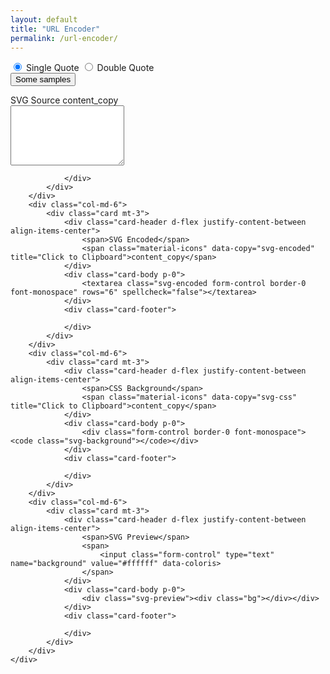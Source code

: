 ```yaml
---
layout: default
title: "URL Encoder"
permalink: /url-encoder/
---
```


<form action="#" method="post">
	<div class="text-center">
		<div class="btn-group" role="group">
			<input type="radio" class="btn-check" name="quote" id="single" autocomplete="off" value="single" checked>
			<label class="btn btn-outline-primary" for="single">Single Quote</label>
			<input type="radio" class="btn-check" name="quote" id="double" autocomplete="off" value="double">
			<label class="btn btn-outline-primary" for="double">Double Quote</label>
		</div>
		<div class="dropdown d-inline-block m-2">
			<button class="btn btn-primary dropdown-toggle" type="button" data-bs-toggle="dropdown" aria-expanded="false">Some samples</button>
			<ul class="dropdown-menu svg-samples"></ul>
		</div>
	</div>
	<div class="row">
		<div class="col-md-6">
			<div class="card mt-3">
				<div class="card-header d-flex justify-content-between align-items-center">
					<span>SVG Source</span>
					<span class="material-icons" data-copy="svg-source" title="Click to Clipboard">content_copy</span>
				</div>
				<div class="card-body p-0">
					<textarea class="svg-source form-control border-0 font-monospace" rows="6" spellcheck="false"></textarea>
				</div>
				<div class="card-footer">
					
				</div>
			</div>
		</div>
		<div class="col-md-6">
			<div class="card mt-3">
				<div class="card-header d-flex justify-content-between align-items-center">
					<span>SVG Encoded</span>
					<span class="material-icons" data-copy="svg-encoded" title="Click to Clipboard">content_copy</span>
				</div>
				<div class="card-body p-0">
					<textarea class="svg-encoded form-control border-0 font-monospace" rows="6" spellcheck="false"></textarea>
				</div>
				<div class="card-footer">
					
				</div>
			</div>
		</div>
		<div class="col-md-6">
			<div class="card mt-3">
				<div class="card-header d-flex justify-content-between align-items-center">
					<span>CSS Background</span>
					<span class="material-icons" data-copy="svg-css" title="Click to Clipboard">content_copy</span>
				</div>
				<div class="card-body p-0">
					<div class="form-control border-0 font-monospace"><code class="svg-background"></code></div>
				</div>
				<div class="card-footer">
					
				</div>
			</div>
		</div>
		<div class="col-md-6">
			<div class="card mt-3">
				<div class="card-header d-flex justify-content-between align-items-center">
					<span>SVG Preview</span>
					<span>
						<input class="form-control" type="text" name="background" value="#ffffff" data-coloris>
					</span>
				</div>
				<div class="card-body p-0">
					<div class="svg-preview"><div class="bg"></div></div>
				</div>
				<div class="card-footer">
					
				</div>
			</div>
		</div>
	</div>
</form>
<script>
var svgSample = {
	'Liquid Cheese': "<svg xmlns='http://www.w3.org/2000/svg' width='100%' height='100%' viewBox='0 0 1600 800'><rect fill='#ffaa00' width='1600' height='800'/><g fill-opacity='1'><path fill='#ffb100'  d='M486 705.8c-109.3-21.8-223.4-32.2-335.3-19.4C99.5 692.1 49 703 0 719.8V800h843.8c-115.9-33.2-230.8-68.1-347.6-92.2C492.8 707.1 489.4 706.5 486 705.8z'/><path fill='#ffb800'  d='M1600 0H0v719.8c49-16.8 99.5-27.8 150.7-33.5c111.9-12.7 226-2.4 335.3 19.4c3.4 0.7 6.8 1.4 10.2 2c116.8 24 231.7 59 347.6 92.2H1600V0z'/><path fill='#ffbe00'  d='M478.4 581c3.2 0.8 6.4 1.7 9.5 2.5c196.2 52.5 388.7 133.5 593.5 176.6c174.2 36.6 349.5 29.2 518.6-10.2V0H0v574.9c52.3-17.6 106.5-27.7 161.1-30.9C268.4 537.4 375.7 554.2 478.4 581z'/><path fill='#ffc500'  d='M0 0v429.4c55.6-18.4 113.5-27.3 171.4-27.7c102.8-0.8 203.2 22.7 299.3 54.5c3 1 5.9 2 8.9 3c183.6 62 365.7 146.1 562.4 192.1c186.7 43.7 376.3 34.4 557.9-12.6V0H0z'/><path fill='#ffcc00'  d='M181.8 259.4c98.2 6 191.9 35.2 281.3 72.1c2.8 1.1 5.5 2.3 8.3 3.4c171 71.6 342.7 158.5 531.3 207.7c198.8 51.8 403.4 40.8 597.3-14.8V0H0v283.2C59 263.6 120.6 255.7 181.8 259.4z'/><path fill='#ffd914'  d='M1600 0H0v136.3c62.3-20.9 127.7-27.5 192.2-19.2c93.6 12.1 180.5 47.7 263.3 89.6c2.6 1.3 5.1 2.6 7.7 3.9c158.4 81.1 319.7 170.9 500.3 223.2c210.5 61 430.8 49 636.6-16.6V0z'/><path fill='#ffe529'  d='M454.9 86.3C600.7 177 751.6 269.3 924.1 325c208.6 67.4 431.3 60.8 637.9-5.3c12.8-4.1 25.4-8.4 38.1-12.9V0H288.1c56 21.3 108.7 50.6 159.7 82C450.2 83.4 452.5 84.9 454.9 86.3z'/><path fill='#ffef3d'  d='M1600 0H498c118.1 85.8 243.5 164.5 386.8 216.2c191.8 69.2 400 74.7 595 21.1c40.8-11.2 81.1-25.2 120.3-41.7V0z'/><path fill='#fff852'  d='M1397.5 154.8c47.2-10.6 93.6-25.3 138.6-43.8c21.7-8.9 43-18.8 63.9-29.5V0H643.4c62.9 41.7 129.7 78.2 202.1 107.4C1020.4 178.1 1214.2 196.1 1397.5 154.8z'/><path fill='#ffff66'  d='M1315.3 72.4c75.3-12.6 148.9-37.1 216.8-72.4h-723C966.8 71 1144.7 101 1315.3 72.4z'/></g></svg>",
	'Protruding Squares': "<svg xmlns='http://www.w3.org/2000/svg'  width='100' height='100' viewBox='0 0 200 200'><rect fill='#ee5522' width='200' height='200'/><defs><linearGradient id='a' gradientUnits='userSpaceOnUse' x1='100' y1='33' x2='100' y2='-3'><stop offset='0' stop-color='#000' stop-opacity='0'/><stop offset='1' stop-color='#000' stop-opacity='1'/></linearGradient><linearGradient id='b' gradientUnits='userSpaceOnUse' x1='100' y1='135' x2='100' y2='97'><stop offset='0' stop-color='#000' stop-opacity='0'/><stop offset='1' stop-color='#000' stop-opacity='1'/></linearGradient></defs><g  fill='#d23d09' fill-opacity='0.6'><rect x='100'  width='100' height='100'/><rect y='100'  width='100' height='100'/></g><g fill-opacity='0.5'><polygon fill='url(#a)' points='100 30 0 0 200 0'/><polygon fill='url(#b)' points='100 100 0 130 0 100 200 100 200 130'/></g></svg>",
	'Bullseye Gradient': "<svg xmlns='http://www.w3.org/2000/svg' width='100%' height='100%' viewBox='0 0 800 800'><rect fill='#000000' width='800' height='800'/><g fill-opacity='1'><circle fill='#000000'  cx='400' cy='400' r='600'/><circle fill='#230046'  cx='400' cy='400' r='500'/><circle fill='#2f0052'  cx='400' cy='400' r='400'/><circle fill='#3b075e'  cx='400' cy='400' r='300'/><circle fill='#48156a'  cx='400' cy='400' r='200'/><circle fill='#552277'  cx='400' cy='400' r='100'/></g></svg>",
	'Spectrum Gradient': "<svg xmlns='http://www.w3.org/2000/svg' width='100%' height='100%' viewBox='0 0 1200 800'><rect fill='#ffff00' width='1200' height='800'/><defs><radialGradient id='a' cx='0' cy='800' r='800' gradientUnits='userSpaceOnUse'><stop  offset='0' stop-color='#ff8000'/><stop  offset='1' stop-color='#ff8000' stop-opacity='0'/></radialGradient><radialGradient id='b' cx='1200' cy='800' r='800' gradientUnits='userSpaceOnUse'><stop  offset='0' stop-color='#00ff19'/><stop  offset='1' stop-color='#00ff19' stop-opacity='0'/></radialGradient><radialGradient id='c' cx='600' cy='0' r='600' gradientUnits='userSpaceOnUse'><stop  offset='0' stop-color='#9900ff'/><stop  offset='1' stop-color='#9900ff' stop-opacity='0'/></radialGradient><radialGradient id='d' cx='600' cy='800' r='600' gradientUnits='userSpaceOnUse'><stop  offset='0' stop-color='#ffff00'/><stop  offset='1' stop-color='#ffff00' stop-opacity='0'/></radialGradient><radialGradient id='e' cx='0' cy='0' r='800' gradientUnits='userSpaceOnUse'><stop  offset='0' stop-color='#FF0000'/><stop  offset='1' stop-color='#FF0000' stop-opacity='0'/></radialGradient><radialGradient id='f' cx='1200' cy='0' r='800' gradientUnits='userSpaceOnUse'><stop  offset='0' stop-color='#0CF'/><stop  offset='1' stop-color='#0CF' stop-opacity='0'/></radialGradient></defs><rect fill='url(#a)' width='1200' height='800'/><rect fill='url(#b)' width='1200' height='800'/><rect fill='url(#c)' width='1200' height='800'/><rect fill='url(#d)' width='1200' height='800'/><rect fill='url(#e)' width='1200' height='800'/><rect fill='url(#f)' width='1200' height='800'/></svg>",
	'Endless Constellation': "<svg xmlns='http://www.w3.org/2000/svg'  width='400' height='400' viewBox='0 0 800 800'><rect fill='#330033' width='800' height='800'/><g fill='none' stroke='#404'  stroke-width='1'><path d='M769 229L1037 260.9M927 880L731 737 520 660 309 538 40 599 295 764 126.5 879.5 40 599-197 493 102 382-31 229 126.5 79.5-69-63'/><path d='M-31 229L237 261 390 382 603 493 308.5 537.5 101.5 381.5M370 905L295 764'/><path d='M520 660L578 842 731 737 840 599 603 493 520 660 295 764 309 538 390 382 539 269 769 229 577.5 41.5 370 105 295 -36 126.5 79.5 237 261 102 382 40 599 -69 737 127 880'/><path d='M520-140L578.5 42.5 731-63M603 493L539 269 237 261 370 105M902 382L539 269M390 382L102 382'/><path d='M-222 42L126.5 79.5 370 105 539 269 577.5 41.5 927 80 769 229 902 382 603 493 731 737M295-36L577.5 41.5M578 842L295 764M40-201L127 80M102 382L-261 269'/></g><g  fill='#505'><circle  cx='769' cy='229' r='5'/><circle  cx='539' cy='269' r='5'/><circle  cx='603' cy='493' r='5'/><circle  cx='731' cy='737' r='5'/><circle  cx='520' cy='660' r='5'/><circle  cx='309' cy='538' r='5'/><circle  cx='295' cy='764' r='5'/><circle  cx='40' cy='599' r='5'/><circle  cx='102' cy='382' r='5'/><circle  cx='127' cy='80' r='5'/><circle  cx='370' cy='105' r='5'/><circle  cx='578' cy='42' r='5'/><circle  cx='237' cy='261' r='5'/><circle  cx='390' cy='382' r='5'/></g></svg>",
	'Zig Zag': "<svg xmlns='http://www.w3.org/2000/svg'  width='120' height='120' viewBox='0 0 120 120'><rect fill='#00bb77' width='120' height='120'/><polygon  fill='#000' fill-opacity='.1' points='120 0 120 60 90 30 60 0 0 0 0 0 60 60 0 120 60 120 90 90 120 60 120 0'/></svg>",
	'Repeating Chevrons': "<svg xmlns='http://www.w3.org/2000/svg'  width='120' height='120' viewBox='0 0 120 120'><rect fill='#ddffaa' width='120' height='120'/><polygon  fill='#AE9' fill-opacity='1' points='120 120 60 120 90 90 120 60 120 0 120 0 60 60 0 0 0 60 30 90 60 120 120 120 '/></svg>",
	'Large Triangles': "<svg xmlns='http://www.w3.org/2000/svg'  width='540' height='450' viewBox='0 0 1080 900'><rect fill='#00b7ff' width='1080' height='900'/><g fill-opacity='.1'><polygon fill='#444' points='90 150 0 300 180 300'/><polygon points='90 150 180 0 0 0'/><polygon fill='#AAA' points='270 150 360 0 180 0'/><polygon fill='#DDD' points='450 150 360 300 540 300'/><polygon fill='#999' points='450 150 540 0 360 0'/><polygon points='630 150 540 300 720 300'/><polygon fill='#DDD' points='630 150 720 0 540 0'/><polygon fill='#444' points='810 150 720 300 900 300'/><polygon fill='#FFF' points='810 150 900 0 720 0'/><polygon fill='#DDD' points='990 150 900 300 1080 300'/><polygon fill='#444' points='990 150 1080 0 900 0'/><polygon fill='#DDD' points='90 450 0 600 180 600'/><polygon points='90 450 180 300 0 300'/><polygon fill='#666' points='270 450 180 600 360 600'/><polygon fill='#AAA' points='270 450 360 300 180 300'/><polygon fill='#DDD' points='450 450 360 600 540 600'/><polygon fill='#999' points='450 450 540 300 360 300'/><polygon fill='#999' points='630 450 540 600 720 600'/><polygon fill='#FFF' points='630 450 720 300 540 300'/><polygon points='810 450 720 600 900 600'/><polygon fill='#DDD' points='810 450 900 300 720 300'/><polygon fill='#AAA' points='990 450 900 600 1080 600'/><polygon fill='#444' points='990 450 1080 300 900 300'/><polygon fill='#222' points='90 750 0 900 180 900'/><polygon points='270 750 180 900 360 900'/><polygon fill='#DDD' points='270 750 360 600 180 600'/><polygon points='450 750 540 600 360 600'/><polygon points='630 750 540 900 720 900'/><polygon fill='#444' points='630 750 720 600 540 600'/><polygon fill='#AAA' points='810 750 720 900 900 900'/><polygon fill='#666' points='810 750 900 600 720 600'/><polygon fill='#999' points='990 750 900 900 1080 900'/><polygon fill='#999' points='180 0 90 150 270 150'/><polygon fill='#444' points='360 0 270 150 450 150'/><polygon fill='#FFF' points='540 0 450 150 630 150'/><polygon points='900 0 810 150 990 150'/><polygon fill='#222' points='0 300 -90 450 90 450'/><polygon fill='#FFF' points='0 300 90 150 -90 150'/><polygon fill='#FFF' points='180 300 90 450 270 450'/><polygon fill='#666' points='180 300 270 150 90 150'/><polygon fill='#222' points='360 300 270 450 450 450'/><polygon fill='#FFF' points='360 300 450 150 270 150'/><polygon fill='#444' points='540 300 450 450 630 450'/><polygon fill='#222' points='540 300 630 150 450 150'/><polygon fill='#AAA' points='720 300 630 450 810 450'/><polygon fill='#666' points='720 300 810 150 630 150'/><polygon fill='#FFF' points='900 300 810 450 990 450'/><polygon fill='#999' points='900 300 990 150 810 150'/><polygon points='0 600 -90 750 90 750'/><polygon fill='#666' points='0 600 90 450 -90 450'/><polygon fill='#AAA' points='180 600 90 750 270 750'/><polygon fill='#444' points='180 600 270 450 90 450'/><polygon fill='#444' points='360 600 270 750 450 750'/><polygon fill='#999' points='360 600 450 450 270 450'/><polygon fill='#666' points='540 600 630 450 450 450'/><polygon fill='#222' points='720 600 630 750 810 750'/><polygon fill='#FFF' points='900 600 810 750 990 750'/><polygon fill='#222' points='900 600 990 450 810 450'/><polygon fill='#DDD' points='0 900 90 750 -90 750'/><polygon fill='#444' points='180 900 270 750 90 750'/><polygon fill='#FFF' points='360 900 450 750 270 750'/><polygon fill='#AAA' points='540 900 630 750 450 750'/><polygon fill='#FFF' points='720 900 810 750 630 750'/><polygon fill='#222' points='900 900 990 750 810 750'/><polygon fill='#222' points='1080 300 990 450 1170 450'/><polygon fill='#FFF' points='1080 300 1170 150 990 150'/><polygon points='1080 600 990 750 1170 750'/><polygon fill='#666' points='1080 600 1170 450 990 450'/><polygon fill='#DDD' points='1080 900 1170 750 990 750'/></g></svg>",
	'Diamond Sunset': "<svg xmlns='http://www.w3.org/2000/svg' width='100%' height='100%' ><defs><linearGradient id='a' x1='0' x2='0' y1='0' y2='1'><stop offset='0'  stop-color='#80F'/><stop offset='1'  stop-color='#f40'/></linearGradient></defs><pattern id='b'  width='24' height='24' patternUnits='userSpaceOnUse'><circle  fill='#ffffff' cx='12' cy='12' r='12'/></pattern><rect width='100%' height='100%' fill='url(#a)'/><rect width='100%' height='100%' fill='url(#b)' fill-opacity='0.1'/></svg>",
	'Square Versatiles': "<svg xmlns='http://www.w3.org/2000/svg'  width='40' height='40' viewBox='0 0 100 100'><rect fill='#f29e03' width='100' height='100'/><rect x='0' y='0' width='46' height='46'  fill-opacity='0.6' fill='#ffa61d'/></svg>",
	'Rose Petals': "<svg xmlns='http://www.w3.org/2000/svg' width='100%' height='100%' viewBox='0 0 800 400'><rect fill='#330000' width='800' height='400'/><defs><radialGradient id='a' cx='396' cy='281' r='514' gradientUnits='userSpaceOnUse'><stop  offset='0' stop-color='#D18'/><stop  offset='1' stop-color='#330000'/></radialGradient><linearGradient id='b' gradientUnits='userSpaceOnUse' x1='400' y1='148' x2='400' y2='333'><stop offset='0'  stop-color='#FA3' stop-opacity='0'/><stop offset='1'  stop-color='#FA3' stop-opacity='0.5'/></linearGradient></defs><rect fill='url(#a)' width='800' height='400'/><g fill-opacity='0.4'><circle fill='url(#b)' cx='267.5' cy='61' r='300'/><circle fill='url(#b)' cx='532.5' cy='61' r='300'/><circle fill='url(#b)' cx='400' cy='30' r='300'/></g></svg>",
	'Dragon Scales': "<svg xmlns='http://www.w3.org/2000/svg' viewBox='0 0 100 1000'><rect fill='#330055' width='100' height='1000'/><g fill-opacity='1'><circle  fill='#330055' cx='50' cy='0' r='50'/><g fill='#3a015d' ><circle cx='0' cy='50' r='50'/><circle cx='100' cy='50' r='50'/></g><circle  fill='#410165' cx='50' cy='100' r='50'/><g fill='#48026e' ><circle cx='0' cy='150' r='50'/><circle cx='100' cy='150' r='50'/></g><circle  fill='#500376' cx='50' cy='200' r='50'/><g fill='#57047e' ><circle cx='0' cy='250' r='50'/><circle cx='100' cy='250' r='50'/></g><circle  fill='#5f0587' cx='50' cy='300' r='50'/><g fill='#67068f' ><circle cx='0' cy='350' r='50'/><circle cx='100' cy='350' r='50'/></g><circle  fill='#6f0798' cx='50' cy='400' r='50'/><g fill='#7707a0' ><circle cx='0' cy='450' r='50'/><circle cx='100' cy='450' r='50'/></g><circle  fill='#8008a9' cx='50' cy='500' r='50'/><g fill='#8909b1' ><circle cx='0' cy='550' r='50'/><circle cx='100' cy='550' r='50'/></g><circle  fill='#9109ba' cx='50' cy='600' r='50'/><g fill='#9a09c3' ><circle cx='0' cy='650' r='50'/><circle cx='100' cy='650' r='50'/></g><circle  fill='#a309cb' cx='50' cy='700' r='50'/><g fill='#ad09d4' ><circle cx='0' cy='750' r='50'/><circle cx='100' cy='750' r='50'/></g><circle  fill='#b608dc' cx='50' cy='800' r='50'/><g fill='#c007e5' ><circle cx='0' cy='850' r='50'/><circle cx='100' cy='850' r='50'/></g><circle  fill='#c905ee' cx='50' cy='900' r='50'/><g fill='#d303f6' ><circle cx='0' cy='950' r='50'/><circle cx='100' cy='950' r='50'/></g><circle  fill='#D0F' cx='50' cy='1000' r='50'/></g></svg>",
	'Colorful Stingrays': "<svg xmlns='http://www.w3.org/2000/svg'  width='600' height='100' viewBox='0 0 600 100'><rect fill='#ffffff' width='600' height='100'/><g  stroke='#FFF' stroke-width='0' stroke-miterlimit='10' stroke-opacity='1'><circle  fill='#037B79' cx='0' cy='0' r='50'/><circle  fill='#92DEBA' cx='100' cy='0' r='50'/><circle  fill='#FFFFD8' cx='200' cy='0' r='50'/><circle  fill='#CAF2FF' cx='300' cy='0' r='50'/><circle  fill='#6FCCFF' cx='400' cy='0' r='50'/><circle  fill='#006EB4' cx='500' cy='0' r='50'/><circle  fill='#037B79' cx='600' cy='0' r='50'/><circle cx='-50' cy='50' r='50'/><circle  fill='#53ac9a' cx='50' cy='50' r='50'/><circle  fill='#ceefc1' cx='150' cy='50' r='50'/><circle  fill='#ffffff' cx='250' cy='50' r='50'/><circle  fill='#9de0fe' cx='350' cy='50' r='50'/><circle  fill='#3e9cda' cx='450' cy='50' r='50'/><circle  fill='#00789c' cx='550' cy='50' r='50'/><circle cx='650' cy='50' r='50'/><circle  fill='#037B79' cx='0' cy='100' r='50'/><circle  fill='#92DEBA' cx='100' cy='100' r='50'/><circle  fill='#FFFFD8' cx='200' cy='100' r='50'/><circle  fill='#CAF2FF' cx='300' cy='100' r='50'/><circle  fill='#6FCCFF' cx='400' cy='100' r='50'/><circle  fill='#006EB4' cx='500' cy='100' r='50'/><circle  fill='#037B79' cx='600' cy='100' r='50'/><circle cx='50' cy='150' r='50'/><circle cx='150' cy='150' r='50'/><circle cx='250' cy='150' r='50'/><circle cx='350' cy='150' r='50'/><circle cx='450' cy='150' r='50'/><circle cx='550' cy='150' r='50'/></g></svg>",
	'Vanishing Stripes': "<svg xmlns='http://www.w3.org/2000/svg'  width='2000' height='2000' viewBox='0 0 800 800'><rect fill='#000022' width='800' height='800'/><g fill='none' stroke-opacity='1'><g  stroke='#026' stroke-width='17'><line x1='-8' y1='-8' x2='808' y2='808'/><line x1='-8' y1='792' x2='808' y2='1608'/><line x1='-8' y1='-808' x2='808' y2='8'/></g><g  stroke='#002163' stroke-width='16'><line x1='-8' y1='767' x2='808' y2='1583'/><line x1='-8' y1='17' x2='808' y2='833'/><line x1='-8' y1='-33' x2='808' y2='783'/><line x1='-8' y1='-783' x2='808' y2='33'/></g><g  stroke='#002060' stroke-width='15'><line x1='-8' y1='742' x2='808' y2='1558'/><line x1='-8' y1='42' x2='808' y2='858'/><line x1='-8' y1='-58' x2='808' y2='758'/><line x1='-8' y1='-758' x2='808' y2='58'/></g><g  stroke='#001f5c' stroke-width='14'><line x1='-8' y1='67' x2='808' y2='883'/><line x1='-8' y1='717' x2='808' y2='1533'/><line x1='-8' y1='-733' x2='808' y2='83'/><line x1='-8' y1='-83' x2='808' y2='733'/></g><g  stroke='#001e59' stroke-width='13'><line x1='-8' y1='92' x2='808' y2='908'/><line x1='-8' y1='692' x2='808' y2='1508'/><line x1='-8' y1='-108' x2='808' y2='708'/><line x1='-8' y1='-708' x2='808' y2='108'/></g><g  stroke='#001d56' stroke-width='12'><line x1='-8' y1='667' x2='808' y2='1483'/><line x1='-8' y1='117' x2='808' y2='933'/><line x1='-8' y1='-133' x2='808' y2='683'/><line x1='-8' y1='-683' x2='808' y2='133'/></g><g  stroke='#001c53' stroke-width='11'><line x1='-8' y1='642' x2='808' y2='1458'/><line x1='-8' y1='142' x2='808' y2='958'/><line x1='-8' y1='-158' x2='808' y2='658'/><line x1='-8' y1='-658' x2='808' y2='158'/></g><g  stroke='#001b4f' stroke-width='10'><line x1='-8' y1='167' x2='808' y2='983'/><line x1='-8' y1='617' x2='808' y2='1433'/><line x1='-8' y1='-633' x2='808' y2='183'/><line x1='-8' y1='-183' x2='808' y2='633'/></g><g  stroke='#001a4c' stroke-width='9'><line x1='-8' y1='592' x2='808' y2='1408'/><line x1='-8' y1='192' x2='808' y2='1008'/><line x1='-8' y1='-608' x2='808' y2='208'/><line x1='-8' y1='-208' x2='808' y2='608'/></g><g  stroke='#001949' stroke-width='8'><line x1='-8' y1='567' x2='808' y2='1383'/><line x1='-8' y1='217' x2='808' y2='1033'/><line x1='-8' y1='-233' x2='808' y2='583'/><line x1='-8' y1='-583' x2='808' y2='233'/></g><g  stroke='#001846' stroke-width='7'><line x1='-8' y1='242' x2='808' y2='1058'/><line x1='-8' y1='542' x2='808' y2='1358'/><line x1='-8' y1='-558' x2='808' y2='258'/><line x1='-8' y1='-258' x2='808' y2='558'/></g><g  stroke='#001743' stroke-width='6'><line x1='-8' y1='267' x2='808' y2='1083'/><line x1='-8' y1='517' x2='808' y2='1333'/><line x1='-8' y1='-533' x2='808' y2='283'/><line x1='-8' y1='-283' x2='808' y2='533'/></g><g  stroke='#00163f' stroke-width='5'><line x1='-8' y1='292' x2='808' y2='1108'/><line x1='-8' y1='492' x2='808' y2='1308'/><line x1='-8' y1='-308' x2='808' y2='508'/><line x1='-8' y1='-508' x2='808' y2='308'/></g><g  stroke='#00153c' stroke-width='4'><line x1='-8' y1='467' x2='808' y2='1283'/><line x1='-8' y1='317' x2='808' y2='1133'/><line x1='-8' y1='-333' x2='808' y2='483'/><line x1='-8' y1='-483' x2='808' y2='333'/></g><g  stroke='#001439' stroke-width='3'><line x1='-8' y1='342' x2='808' y2='1158'/><line x1='-8' y1='442' x2='808' y2='1258'/><line x1='-8' y1='-458' x2='808' y2='358'/><line x1='-8' y1='-358' x2='808' y2='458'/></g><g  stroke='#001336' stroke-width='2'><line x1='-8' y1='367' x2='808' y2='1183'/><line x1='-8' y1='417' x2='808' y2='1233'/><line x1='-8' y1='-433' x2='808' y2='383'/><line x1='-8' y1='-383' x2='808' y2='433'/></g><g  stroke='#013' stroke-width='1'><line x1='-8' y1='392' x2='808' y2='1208'/><line x1='-8' y1='-408' x2='808' y2='408'/></g></g></svg>",
	'Sun Tornado': "<svg xmlns='http://www.w3.org/2000/svg' viewBox='0 0 2000 1500'><rect fill='#ee5522' width='2000' height='1500'/><defs><radialGradient id='a' gradientUnits='objectBoundingBox'><stop  offset='0' stop-color='#FB3'/><stop  offset='1' stop-color='#ee5522'/></radialGradient><linearGradient id='b' gradientUnits='userSpaceOnUse' x1='0' y1='750' x2='1550' y2='750'><stop  offset='0' stop-color='#f7882b'/><stop  offset='1' stop-color='#ee5522'/></linearGradient><path id='s' fill='url(#b)' d='M1549.2 51.6c-5.4 99.1-20.2 197.6-44.2 293.6c-24.1 96-57.4 189.4-99.3 278.6c-41.9 89.2-92.4 174.1-150.3 253.3c-58 79.2-123.4 152.6-195.1 219c-71.7 66.4-149.6 125.8-232.2 177.2c-82.7 51.4-170.1 94.7-260.7 129.1c-90.6 34.4-184.4 60-279.5 76.3C192.6 1495 96.1 1502 0 1500c96.1-2.1 191.8-13.3 285.4-33.6c93.6-20.2 185-49.5 272.5-87.2c87.6-37.7 171.3-83.8 249.6-137.3c78.4-53.5 151.5-114.5 217.9-181.7c66.5-67.2 126.4-140.7 178.6-218.9c52.3-78.3 96.9-161.4 133-247.9c36.1-86.5 63.8-176.2 82.6-267.6c18.8-91.4 28.6-184.4 29.6-277.4c0.3-27.6 23.2-48.7 50.8-48.4s49.5 21.8 49.2 49.5c0 0.7 0 1.3-0.1 2L1549.2 51.6z'/><g id='g'><use href='#s' transform='scale(0.12) rotate(60)'/><use href='#s' transform='scale(0.2) rotate(10)'/><use href='#s' transform='scale(0.25) rotate(40)'/><use href='#s' transform='scale(0.3) rotate(-20)'/><use href='#s' transform='scale(0.4) rotate(-30)'/><use href='#s' transform='scale(0.5) rotate(20)'/><use href='#s' transform='scale(0.6) rotate(60)'/><use href='#s' transform='scale(0.7) rotate(10)'/><use href='#s' transform='scale(0.835) rotate(-40)'/><use href='#s' transform='scale(0.9) rotate(40)'/><use href='#s' transform='scale(1.05) rotate(25)'/><use href='#s' transform='scale(1.2) rotate(8)'/><use href='#s' transform='scale(1.333) rotate(-60)'/><use href='#s' transform='scale(1.45) rotate(-30)'/><use href='#s' transform='scale(1.6) rotate(10)'/></g></defs><g  transform='rotate(0 0 0)'><g  transform='rotate(0 0 0)'><circle fill='url(#a)' r='3000'/><g opacity='0.5'><circle fill='url(#a)' r='2000'/><circle fill='url(#a)' r='1800'/><circle fill='url(#a)' r='1700'/><circle fill='url(#a)' r='1651'/><circle fill='url(#a)' r='1450'/><circle fill='url(#a)' r='1250'/><circle fill='url(#a)' r='1175'/><circle fill='url(#a)' r='900'/><circle fill='url(#a)' r='750'/><circle fill='url(#a)' r='500'/><circle fill='url(#a)' r='380'/><circle fill='url(#a)' r='250'/></g><g  transform='rotate(0 0 0)'><use href='#g' transform='rotate(10)'/><use href='#g' transform='rotate(120)'/><use href='#g' transform='rotate(240)'/></g><circle fill-opacity='0.1' fill='url(#a)' r='3000'/></g></g></svg>",
	'Rainbow Vortex': "<svg xmlns='http://www.w3.org/2000/svg' width='100%' height='100%' viewBox='0 0 1600 800'><rect fill='#ff9d00' width='1600' height='800'/><g stroke='#000' stroke-width='66.7' stroke-opacity='0.05' ><circle  fill='#ff9d00' cx='0' cy='0' r='1800'/><circle  fill='#fb8d17' cx='0' cy='0' r='1700'/><circle  fill='#f47d24' cx='0' cy='0' r='1600'/><circle  fill='#ed6e2d' cx='0' cy='0' r='1500'/><circle  fill='#e35f34' cx='0' cy='0' r='1400'/><circle  fill='#d85239' cx='0' cy='0' r='1300'/><circle  fill='#cc453e' cx='0' cy='0' r='1200'/><circle  fill='#be3941' cx='0' cy='0' r='1100'/><circle  fill='#b02f43' cx='0' cy='0' r='1000'/><circle  fill='#a02644' cx='0' cy='0' r='900'/><circle  fill='#901e44' cx='0' cy='0' r='800'/><circle  fill='#801843' cx='0' cy='0' r='700'/><circle  fill='#6f1341' cx='0' cy='0' r='600'/><circle  fill='#5e0f3d' cx='0' cy='0' r='500'/><circle  fill='#4e0c38' cx='0' cy='0' r='400'/><circle  fill='#3e0933' cx='0' cy='0' r='300'/><circle  fill='#2e062c' cx='0' cy='0' r='200'/><circle  fill='#210024' cx='0' cy='0' r='100'/></g></svg>",
	'Flat Mountains': "<svg xmlns='http://www.w3.org/2000/svg' viewBox='0 0 1600 900'><rect fill='#ff7700' width='1600' height='900'/><polygon fill='#cc0000'  points='957 450 539 900 1396 900'/><polygon fill='#aa0000'  points='957 450 872.9 900 1396 900'/><polygon fill='#d6002b'  points='-60 900 398 662 816 900'/><polygon fill='#b10022'  points='337 900 398 662 816 900'/><polygon fill='#d9004b'  points='1203 546 1552 900 876 900'/><polygon fill='#b2003d'  points='1203 546 1552 900 1162 900'/><polygon fill='#d3006c'  points='641 695 886 900 367 900'/><polygon fill='#ac0057'  points='587 900 641 695 886 900'/><polygon fill='#c4008c'  points='1710 900 1401 632 1096 900'/><polygon fill='#9e0071'  points='1710 900 1401 632 1365 900'/><polygon fill='#aa00aa'  points='1210 900 971 687 725 900'/><polygon fill='#880088'  points='943 900 1210 900 971 687'/></svg>",
};
function addXmlnsToSvg(svgString) {
	if (!/xmlns="http:\/\/www\.w3\.org\/2000\/svg"/.test(svgString) && !/xmlns='http:\/\/www\.w3\.org\/2000\/svg'/.test(svgString)) {
		svgString = svgString.replace('<svg ', '<svg xmlns="http://www.w3.org/2000/svg" ');
	}
	return svgString;
}
function encodeSpecialCharacters(svgString) {
	return svgString.replace(/[^a-zA-Z0-9\-_ ="']/g, function (match) {
		return encodeURIComponent(match);
	});
}
function convertQuotes(svgString, targetQuote) {
	var oppositeQuote = (targetQuote === '"') ? "'" : '"';
	return svgString.replace(new RegExp(oppositeQuote, 'g'), targetQuote);
}
function decodeSpecialCharacters(svgString) {
	return decodeURIComponent(svgString);
}
document.addEventListener('DOMContentLoaded', function () {
	let svgDropdown = '', svgDropdownMenu = document.querySelector('.svg-samples');
	for (const svgBg in svgSample) {
		svgDropdown += '<li><a class="dropdown-item" href="javascript:void(0)" data-name="'+svgBg+'">'+svgSample[svgBg]+svgBg+'</a></li>';
	};
	svgDropdown += '<li><span class="dropdown-item text-wrap">SVG graphics provided by SVGBackgrounds.com</span></li>';
	svgDropdownMenu.innerHTML = svgDropdown;
	svgDropdownMenu.addEventListener('click', function(e) {
		e.preventDefault();
		//e.stopPropagation();
		if (e.target.classList.contains('dropdown-item')) {
			let name = e.target.getAttribute('data-name');
			if(name && svgSample[name] && svgSample[name] !== undefined) {
				document.querySelector('.svg-source').value = svgSample[name];
				encodeSVG();
			}
		}
	});
	svgDropdownMenu.addEventListener('click', function(event) {
	// Check if the clicked element is a dropdown item
	if (event.target.classList.contains('dropdown-item')) {
	// Do something when a dropdown item is clicked
	console.log('Clicked: ' + event.target.innerText);
	}
	});

	Coloris.setInstance('[name="background"]', {
		alpha: true,
		forceAlpha: true,
		formatToggle: false,
		theme: 'polaroid',
		swatches: [
			'#ffffff',
			'#F44336',
			'#E91E63',
			'#9C27B0',
			'#673AB7',
			'#3F51B5',
			'#2196F3',
			'#03A9F4',
			'#00BCD4',
			'#009688',
			'#4CAF50',
			'#8BC34A',
			'#CDDC39',
			'#FFEB3B',
			'#FFC107',
			'#FF9800',
			'#FF5722',
			'#795548',
			'#9E9E9E',
			'#607D8B',
			'#000000',
		],
		swatchesOnly: true,
		onChange: function(data) {
			if(data) {
				document.querySelector('.svg-preview').style.backgroundColor = data;
			}
		}
	});
	var encodeSVG = function() {
		var svgStr  = document.querySelector('.svg-source').value, quote = document.querySelector('[name="quote"]:checked').value;
		if(svgStr) {
			svgStr = addXmlnsToSvg(svgStr);
			svgStr = convertQuotes(svgStr,quote=='single'?'\'':'"');
			var encodedValue = encodeSpecialCharacters(svgStr);
			var cssValue = quote=='single'?'url("data:image/svg+xml,' + encodedValue + '")':'url(\'data:image/svg+xml,' + encodedValue + '\')';
			document.querySelector('.svg-encoded').value = encodedValue;
			document.querySelector('.svg-background').innerHTML = 'background-image: '+cssValue+';';
			document.querySelector('.svg-preview .bg').style.backgroundImage = cssValue;
		}
	}
	var decodeSVG = function () {
		var svgStr  = document.querySelector('.svg-encoded').value, quote = document.querySelector('[name="quote"]:checked').value;
		if(svgStr) {
			var decodedValue = svgStr;
			svgStr = decodeSpecialCharacters(svgStr);
			svgStr = convertQuotes(svgStr,quote=='single'?'\'':'"');
			var cssValue = quote=='single'?'url("data:image/svg+xml,' + decodedValue + '")':'url(\'data:image/svg+xml,' + decodedValue + '\')';
			document.querySelector('.svg-source').value = svgStr;
			document.querySelector('.svg-background').innerHTML = 'background-image: '+cssValue+';';
			document.querySelector('.svg-preview .bg').style.backgroundImage = cssValue;
		}
	}
	document.querySelector('.svg-source').addEventListener(('input','change','keyup'), encodeSVG);
	document.querySelector('.svg-encoded').addEventListener(('input','change','keyup'), decodeSVG);
	document.querySelectorAll('[name="quote"]').forEach(function(inp) {
		inp.addEventListener(('change'),encodeSVG);
	});
	document.querySelectorAll('[data-copy]').forEach(function(btn) {
		btn.addEventListener('click', function() {
			var text = '', card = this.closest('.card');
			if(card.querySelector('textarea.form-control')) {
				text = card.querySelector('textarea.form-control').value;
			}else if(card.querySelector('div.form-control')) {
				text = card.querySelector('div.form-control').textContent;
			}
			mk.copyToClipboard(text);
		});
	});
});
</script>